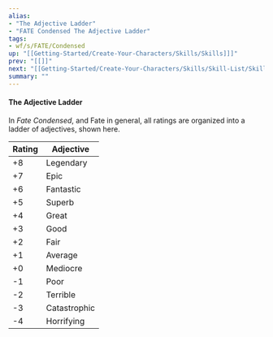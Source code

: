 ```yaml
---
alias:
- "The Adjective Ladder"
- "FATE Condensed The Adjective Ladder"
tags:
- wf/s/FATE/Condensed
up: "[[Getting-Started/Create-Your-Characters/Skills/Skills]]]"
prev: "[[]]"
next: "[[Getting-Started/Create-Your-Characters/Skills/Skill-List/Skill-List]]"
summary: ""
---
```

#### The Adjective Ladder

In _Fate Condensed_, and Fate in general, all ratings are organized into a ladder of adjectives, shown here.

| Rating | Adjective    |
| ------ | ------------ |
| +8     | Legendary    |
| +7     | Epic         |
| +6     | Fantastic    |
| +5     | Superb       |
| +4     | Great        |
| +3     | Good         |
| +2     | Fair         |
| +1     | Average      |
| +0     | Mediocre     |
| -1     | Poor         |
| -2     | Terrible     |
| -3     | Catastrophic |
| -4     | Horrifying   |